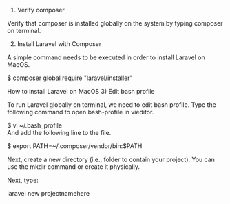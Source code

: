 1) Verify composer

Verify that composer is installed globally on the system by typing composer on terminal.

2) Install Laravel with Composer

A simple command needs to be executed in order to install Laravel on MacOS.

$ composer global require "laravel/installer"  

How to install Laravel on MacOS
3) Edit bash profile

To run Laravel globally on terminal, we need to edit bash profile. Type the following command to open bash-profile in vieditor.

$ vi ~/.bash_profile  
And add the following line to the file.

$ export PATH=~/.composer/vendor/bin:$PATH  

Next, create a new directory (i.e., folder to contain your project). You can use the mkdir command or create it physically.

Next, type:

laravel new projectnamehere


